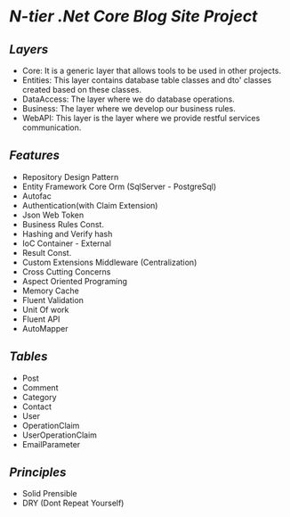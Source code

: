 # _N-tier .Net Core Blog Site Project_

## _Layers_
- Core: It is a generic layer that allows tools to be used in other projects.
- Entities: This layer contains database table classes and dto' classes created based on these classes.
- DataAccess: The layer where we do database operations.
- Business: The layer where we develop our business rules.
- WebAPI: This layer is the layer where we provide restful services communication.
 
## _Features_
- Repository Design Pattern
- Entity Framework Core Orm (SqlServer - PostgreSql)
- Autofac 
- Authentication(with Claim Extension)
- Json Web Token 
- Business Rules Const.
- Hashing and Verify hash
- IoC Container - External
- Result Const.
- Custom Extensions Middleware (Centralization)
- Cross Cutting Concerns
- Aspect Oriented Programing
- Memory Cache
- Fluent Validation
- Unit Of work
- Fluent API
- AutoMapper

## _Tables_
- Post
- Comment
- Category
- Contact
- User
- OperationClaim
- UserOperationClaim
- EmailParameter

## _Principles_
- Solid Prensible
- DRY (Dont Repeat Yourself)
